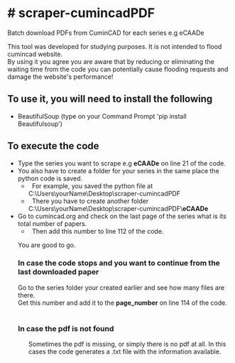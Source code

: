 <h1># scraper-cumincadPDF</h1>

<p>Batch download PDFs from CuminCAD for each series e.g eCAADe</p>

<p>This tool was developed for studying purposes. It is not intended to flood cumincad website.<br />
By using it you agree you are aware that by reducing or eliminating the waiting time from the code you can potentially cause flooding requests and damage the website&#39;s performance!</p>

<h2>To use it, you will need to install the following</h2>

<ul>
	<li>BeautifulSoup (type on your Command Prompt &#39;pip install Beautifulsoup&#39;)</li>
</ul>

<h2>To execute the code</h2>

<ul>
	<li>Type the series you want to scrape e.g <strong>eCAADe</strong>&nbsp;on line 21 of the code.</li>
	<li>You also have to create a folder for your series in the same place the python code is saved.
	<ul>
		<li>&nbsp; For example, you saved the python file at C:\Users\yourName\Desktop\scraper-cumincadPDF</li>
		<li>&nbsp; There you have to create another folder C:\Users\yourName\Desktop\scraper-cumincadPDF\<strong>eCAADe</strong></li>
	</ul>
	</li>
	<li>Go to cumincad.org and check on the last page of the series what is its total number of papers.
	<ul>
		<li>&nbsp; Then add this number to line 112 of the code.</li>
</ul>

<p>You are good to go.</p>

<h3>In case the code stops and you want to continue from the last downloaded paper</h3>
<p>Go to the series folder your created earlier and see how many files are there.<br />
Get this number and add it to the <strong>page_number</strong> on line 114 of the code.<br />
&nbsp;</p>

<h3>In case the pdf is not found</h3>
<ul>
<p>Sometimes the pdf is missing, or simply there is no pdf at all. In this cases the code generates a .txt file with the information available. </p>
</ul>
		
